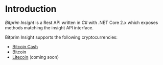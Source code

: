 # Introduction

*Bitprim Insight* is a Rest API written in _C#_ with .NET Core 2.x which exposes methods matching the insight API interface.

Bitprim Insight supports the following cryptocurrencies:
  * [Bitcoin Cash](https://www.bitcoincash.org/)
  * [Bitcoin](https://bitcoin.org/)
  * [Litecoin](https://litecoin.org/) (coming soon)
